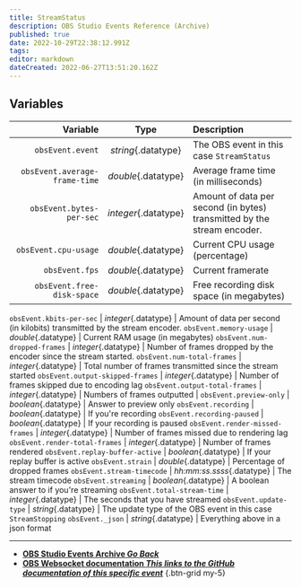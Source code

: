 ```yaml
---
title: StreamStatus
description: OBS Studio Events Reference (Archive)
published: true
date: 2022-10-29T22:38:12.991Z
tags: 
editor: markdown
dateCreated: 2022-06-27T13:51:20.162Z
---
```


## Variables

| Variable |  Type  | Description |
|---------:|:------:|:------------|
`obsEvent.event` | *string*{.datatype} | The OBS event in this case `StreamStatus`
`obsEvent.average-frame-time` | *double*{.datatype} | Average frame time (in milliseconds)
`obsEvent.bytes-per-sec` | *integer*{.datatype} | Amount of data per second (in bytes) transmitted by the stream encoder.
`obsEvent.cpu-usage`| *double*{.datatype} |  Current CPU usage (percentage)
`obsEvent.fps` | *double*{.datatype} | Current framerate
`obsEvent.free-disk-space` | *double*{.datatype} | Free recording disk space (in megabytes)

`obsEvent.kbits-per-sec` | *integer*{.datatype} | Amount of data per second (in kilobits) transmitted by the stream encoder.
`obsEvent.memory-usage` | *double*{.datatype} | Current RAM usage (in megabytes)
`obsEvent.num-dropped-frames` | *integer*{.datatype} | Number of frames dropped by the encoder since the stream started.
`obsEvent.num-total-frames` | *integer*{.datatype} | Total number of frames transmitted since the stream started
`obsEvent.output-skipped-frames` | *integer*{.datatype} | Number of frames skipped due to encoding lag
`obsEvent.output-total-frames` | *integer*{.datatype} | Numbers of frames outputted |
`obsEvent.preview-only` | *boolean*{.datatype} | Answer to preview only
`obsEvent.recording` | *boolean*{.datatype} | If you're recording
`obsEvent.recording-paused` | *boolean*{.datatype} | If your recording is paused
`obsEvent.render-missed-frames` | *integer*{.datatype} | Number of frames missed due to rendering lag
`obsEvent.render-total-frames` | *integer*{.datatype} | Number of frames rendered
`obsEvent.replay-buffer-active` | *boolean*{.datatype} | If your replay buffer is active
`obsEvent.strain` | *double*{.datatype} | Percentage of dropped frames
`obsEvent.stream-timecode` | *hh:mm:ss.ssss*{.datatype} | The stream timecode
`obsEvent.streaming` | *boolean*{.datatype} | A boolean answer to if you're streaming
`obsEvent.total-stream-time` | *integer*{.datatype} | The seconds that you have streamed
`obsEvent.update-type` | *string*{.datatype} | The update type of the OBS event in this case `StreamStopping`
`obsEvent._json` | *string*{.datatype} | Everything above in a json format

---

- [<i class="mdi mdi-chevron-left"></i>**OBS Studio Events Archive *Go Back***](/Broadcasters/OBS/Archive/Events)
- [<i class="mdi mdi-github"></i> **OBS Websocket documentation *This links to the GitHub documentation of this specific event***](https://github.com/obsproject/obs-websocket/blob/4.x-current/docs/generated/protocol.md#StreamStatus)
{.btn-grid my-5}